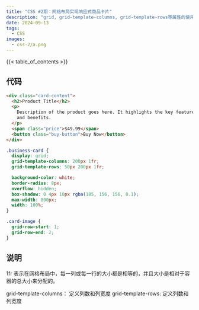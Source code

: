 ```yaml
---
title: "CSS #2期：网格布局实现响应式商品卡片"
description: "grid, grid-template-columns, grid-template-rows等属性的使用"
date: 2024-09-13
tags:
  - CSS
images:
  - css-2/a.png
---
```


{{< table_of_contents >}}

## 代码

```html
<div class="card-content">
  <h2>Product Title</h2>
  <p>
    Description of the product goes here. It highlights the key features
    and benefits.
  </p>
  <span class="price">$49.99</span>
  <button class="buy-button">Buy Now</button>
</div>
```

```css
.business-card {
  display: grid;
  grid-template-columns: 200px 1fr;
  grid-template-rows: 50px 200px 1fr;

  background-color: white;
  border-radius: 8px;
  overflow: hidden;
  box-shadow: 0 4px 10px rgba(185, 156, 156, 0.1);
  max-width: 800px;
  width: 100%;
}

.card-image {
  grid-row-start: 1;
  grid-row-end: 2;
}

```


## 说明

1fr 表示在网格布局中，每一列或每一行的大小都是相等的，并且大小是相对于容器的总大小来分配的。

grid-template-columns： 定义列数和列宽度
grid-template-rows: 定义列数和列宽度



